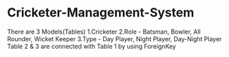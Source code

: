 # Cricketer-Management-System

There are 3 Models(Tables)
1.Cricketer 
2.Role - Batsman, Bowler, All Rounder, Wicket Keeper
3.Type - Day Player, Night Player, Day-Night Player
Table 2 & 3 are connected with Table 1 by using ForeignKey
